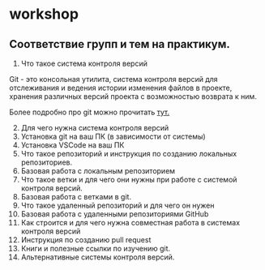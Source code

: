 # workshop

## Соответствие групп и тем на практикум.

1. Что такое система контроля версий

Git - это консольная утилита, система контроля версий для отслеживания и ведения истории изменения файлов в проекте, хранения различных версий проекта с возможностью возврата к ним.

Более подробно про git можно прочитать [тут.](https://habr.com/ru/post/541258/)

2. Для чего нужна система контроля версий
3. Установка git на ваш ПК (в зависимости от системы)
4. Установка VSCode на ваш ПК
5. Что такое репозиторий и инструкция по созданию локальных репозиториев.
6. Базовая работа с локальным репозиторием
7. Что такое ветки и для чего они нужны при работе с системой контроля версий.
8. Базовая работа с ветками в git.
9. Что такое удаленный репозиторий и для чего он нужен
10. Базовая работа с удаленными репозиториями GitHub
11. Как строится и для чего нужна совместная работа в системах контроля версий
12. Инструкция по созданию pull request
13. Книги и полезные ссылки по изучению git.
14. Альтернативные системы контроля версий.
